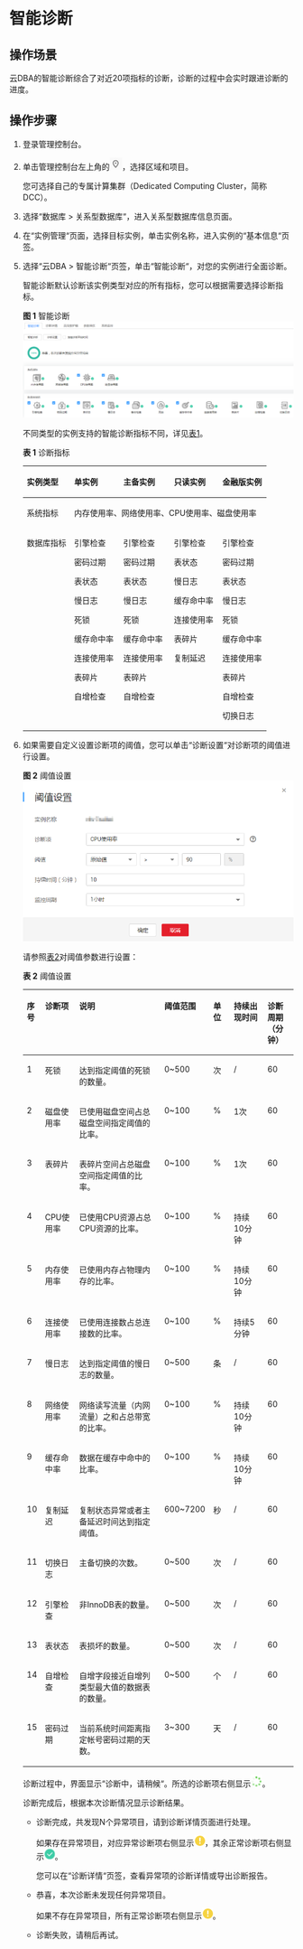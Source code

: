 # 智能诊断<a name="TOPIC_0142028595"></a>

## 操作场景<a name="section1699185441612"></a>

云DBA的智能诊断综合了对近20项指标的诊断，诊断的过程中会实时跟进诊断的进度。

## 操作步骤<a name="section962092661516"></a>

1.  登录管理控制台。
2.  单击管理控制台左上角的![](figures/region.png)，选择区域和项目。

    您可选择自己的专属计算集群（Dedicated Computing Cluster，简称DCC）。

3.  选择“数据库  \>  关系型数据库“，进入关系型数据库信息页面。
4.  在“实例管理“页面，选择目标实例，单击实例名称，进入实例的“基本信息“页签。
5.  选择“云DBA  \>  智能诊断“页签，单击“智能诊断“，对您的实例进行全面诊断。

    智能诊断默认诊断该实例类型对应的所有指标，您可以根据需要选择诊断指标。

    **图 1**  智能诊断<a name="fig1523734010526"></a>  
    ![](figures/智能诊断.png "智能诊断")

    不同类型的实例支持的智能诊断指标不同，详见[表1](#table123744065213)。

    **表 1**  诊断指标

    <a name="table123744065213"></a>
    <table><thead align="left"><tr id="row023704065218"><th class="cellrowborder" valign="top" width="19.42%" id="mcps1.2.6.1.1"><p id="p152379404529"><a name="p152379404529"></a><a name="p152379404529"></a>实例类型</p>
    </th>
    <th class="cellrowborder" valign="top" width="20.14%" id="mcps1.2.6.1.2"><p id="p1237840135212"><a name="p1237840135212"></a><a name="p1237840135212"></a>单实例</p>
    </th>
    <th class="cellrowborder" valign="top" width="20.79%" id="mcps1.2.6.1.3"><p id="p223724085219"><a name="p223724085219"></a><a name="p223724085219"></a>主备实例</p>
    </th>
    <th class="cellrowborder" valign="top" width="19.89%" id="mcps1.2.6.1.4"><p id="p112371140145211"><a name="p112371140145211"></a><a name="p112371140145211"></a>只读实例</p>
    </th>
    <th class="cellrowborder" valign="top" width="19.759999999999998%" id="mcps1.2.6.1.5"><p id="p132371640105217"><a name="p132371640105217"></a><a name="p132371640105217"></a>金融版实例</p>
    </th>
    </tr>
    </thead>
    <tbody><tr id="row623718406522"><td class="cellrowborder" valign="top" headers="mcps1.2.6.1.1 "><p id="p1223704025213"><a name="p1223704025213"></a><a name="p1223704025213"></a>系统指标</p>
    </td>
    <td class="cellrowborder" colspan="4" valign="top" headers="mcps1.2.6.1.2 mcps1.2.6.1.3 mcps1.2.6.1.4 mcps1.2.6.1.5 "><p id="p1723764018524"><a name="p1723764018524"></a><a name="p1723764018524"></a>内存使用率、网络使用率、CPU使用率、磁盘使用率</p>
    </td>
    </tr>
    <tr id="row623744015528"><td class="cellrowborder" valign="top" width="19.42%" headers="mcps1.2.6.1.1 "><p id="p2237144055214"><a name="p2237144055214"></a><a name="p2237144055214"></a>数据库指标</p>
    </td>
    <td class="cellrowborder" valign="top" width="20.14%" headers="mcps1.2.6.1.2 "><p id="p1923754075216"><a name="p1923754075216"></a><a name="p1923754075216"></a>引擎检查</p>
    <p id="p18237164045218"><a name="p18237164045218"></a><a name="p18237164045218"></a>密码过期</p>
    <p id="p9237164075218"><a name="p9237164075218"></a><a name="p9237164075218"></a>表状态</p>
    <p id="p132377404526"><a name="p132377404526"></a><a name="p132377404526"></a>慢日志</p>
    <p id="p923724010521"><a name="p923724010521"></a><a name="p923724010521"></a>死锁</p>
    <p id="p2023714403527"><a name="p2023714403527"></a><a name="p2023714403527"></a>缓存命中率</p>
    <p id="p2237124055218"><a name="p2237124055218"></a><a name="p2237124055218"></a>连接使用率</p>
    <p id="p1423794019529"><a name="p1423794019529"></a><a name="p1423794019529"></a>表碎片</p>
    <p id="p102371140195217"><a name="p102371140195217"></a><a name="p102371140195217"></a>自增检查</p>
    </td>
    <td class="cellrowborder" valign="top" width="20.79%" headers="mcps1.2.6.1.3 "><p id="p14237154075211"><a name="p14237154075211"></a><a name="p14237154075211"></a>引擎检查</p>
    <p id="p1723734010524"><a name="p1723734010524"></a><a name="p1723734010524"></a>密码过期</p>
    <p id="p1323784045214"><a name="p1323784045214"></a><a name="p1323784045214"></a>表状态</p>
    <p id="p423719408522"><a name="p423719408522"></a><a name="p423719408522"></a>慢日志</p>
    <p id="p1323713406522"><a name="p1323713406522"></a><a name="p1323713406522"></a>死锁</p>
    <p id="p18237194065212"><a name="p18237194065212"></a><a name="p18237194065212"></a>缓存命中率</p>
    <p id="p172371640205218"><a name="p172371640205218"></a><a name="p172371640205218"></a>连接使用率</p>
    <p id="p1023774085214"><a name="p1023774085214"></a><a name="p1023774085214"></a>表碎片</p>
    <p id="p3237040175216"><a name="p3237040175216"></a><a name="p3237040175216"></a>自增检查</p>
    </td>
    <td class="cellrowborder" valign="top" width="19.89%" headers="mcps1.2.6.1.4 "><p id="p1423744095220"><a name="p1423744095220"></a><a name="p1423744095220"></a>引擎检查</p>
    <p id="p2237194025213"><a name="p2237194025213"></a><a name="p2237194025213"></a>表状态</p>
    <p id="p123784065217"><a name="p123784065217"></a><a name="p123784065217"></a>慢日志</p>
    <p id="p1923754095210"><a name="p1923754095210"></a><a name="p1923754095210"></a>缓存命中率</p>
    <p id="p142372040145216"><a name="p142372040145216"></a><a name="p142372040145216"></a>连接使用率</p>
    <p id="p13237164011521"><a name="p13237164011521"></a><a name="p13237164011521"></a>表碎片</p>
    <p id="p192371740115218"><a name="p192371740115218"></a><a name="p192371740115218"></a>复制延迟</p>
    </td>
    <td class="cellrowborder" valign="top" width="19.759999999999998%" headers="mcps1.2.6.1.5 "><p id="p42372040185210"><a name="p42372040185210"></a><a name="p42372040185210"></a>引擎检查</p>

    <p id="p192379402523"><a name="p192379402523"></a><a name="p192379402523"></a>密码过期</p>
    <p id="p72378409525"><a name="p72378409525"></a><a name="p72378409525"></a>表状态</p>
    <p id="p112372040145217"><a name="p112372040145217"></a><a name="p112372040145217"></a>慢日志</p>
    <p id="p1223744095211"><a name="p1223744095211"></a><a name="p1223744095211"></a>死锁</p>
    <p id="p182371440205215"><a name="p182371440205215"></a><a name="p182371440205215"></a>缓存命中率</p>
    <p id="p1237104012529"><a name="p1237104012529"></a><a name="p1237104012529"></a>连接使用率</p>
    <p id="p12376402520"><a name="p12376402520"></a><a name="p12376402520"></a>表碎片</p>
    <p id="p6237240155218"><a name="p6237240155218"></a><a name="p6237240155218"></a>自增检查</p>
    <p id="p16237154055211"><a name="p16237154055211"></a><a name="p16237154055211"></a>切换日志</p>
    </td>
    </tr>
    </tbody>
    </table>

6.  如果需要自定义设置诊断项的阈值，您可以单击“诊断设置“对诊断项的阈值进行设置。

    **图 2**  阈值设置<a name="fig10400730185618"></a>  
    ![](figures/阈值设置.png "阈值设置")

    请参照[表2](#table1541614306561)对阈值参数进行设置：

    **表 2**  阈值设置

    <a name="table1541614306561"></a>
    <table><thead align="left"><tr id="row18400173019561"><th class="cellrowborder" valign="top" width="6.6293370662933695%" id="mcps1.2.8.1.1"><p id="p1400830115614"><a name="p1400830115614"></a><a name="p1400830115614"></a>序号</p>
    </th>
    <th class="cellrowborder" valign="top" width="13.17868213178682%" id="mcps1.2.8.1.2"><p id="p1140014304565"><a name="p1140014304565"></a><a name="p1140014304565"></a>诊断项</p>
    </th>
    <th class="cellrowborder" valign="top" width="34.17658234176582%" id="mcps1.2.8.1.3"><p id="p1636174511201"><a name="p1636174511201"></a><a name="p1636174511201"></a>说明</p>
    </th>
    <th class="cellrowborder" valign="top" width="13.408659134086593%" id="mcps1.2.8.1.4"><p id="p144008308561"><a name="p144008308561"></a><a name="p144008308561"></a>阈值范围</p>
    </th>
    <th class="cellrowborder" valign="top" width="7.889211078892111%" id="mcps1.2.8.1.5"><p id="p1140003045620"><a name="p1140003045620"></a><a name="p1140003045620"></a>单位</p>
    </th>
    <th class="cellrowborder" valign="top" width="13.268673132686734%" id="mcps1.2.8.1.6"><p id="p1340144041414"><a name="p1340144041414"></a><a name="p1340144041414"></a>持续出现时间</p>
    </th>
    <th class="cellrowborder" valign="top" width="11.448855114488552%" id="mcps1.2.8.1.7"><p id="p12202173520317"><a name="p12202173520317"></a><a name="p12202173520317"></a>诊断周期（分钟）</p>
    </th>
    </tr>
    </thead>
    <tbody>
    <tr id="row24004305561"><td class="cellrowborder" valign="top" width="6.6293370662933695%" headers="mcps1.2.8.1.1 "><p id="p11400330145611"><a name="p11400330145611"></a><a name="p11400330145611"></a>1</p>
    </td>
    <td class="cellrowborder" valign="top" width="13.17868213178682%" headers="mcps1.2.8.1.2 "><p id="p3400193013567"><a name="p3400193013567"></a><a name="p3400193013567"></a>死锁</p>
    </td>
    <td class="cellrowborder" valign="top" width="34.17658234176582%" headers="mcps1.2.8.1.3 "><p id="p8361135718409"><a name="p8361135718409"></a><a name="p8361135718409"></a>达到指定阈值的死锁的数量。</p>
    </td>
    <td class="cellrowborder" valign="top" width="13.408659134086593%" headers="mcps1.2.8.1.4 "><p id="p36841623105320"><a name="p36841623105320"></a><a name="p36841623105320"></a>0~500</p>
    </td>
    <td class="cellrowborder" valign="top" width="7.889211078892111%" headers="mcps1.2.8.1.5 "><p id="p1640011303565"><a name="p1640011303565"></a><a name="p1640011303565"></a>次</p>
    </td>
    <td class="cellrowborder" valign="top" width="13.268673132686734%" headers="mcps1.2.8.1.6 "><p id="p114018401141"><a name="p114018401141"></a><a name="p114018401141"></a>/</p>
    </td>
    <td class="cellrowborder" valign="top" width="11.448855114488552%" headers="mcps1.2.8.1.7 "><p id="p4401140181412"><a name="p4401140181412"></a><a name="p4401140181412"></a>60</p>
    </td>
    </tr>
    <tr id="row5400153035611"><td class="cellrowborder" valign="top" width="6.6293370662933695%" headers="mcps1.2.8.1.1 "><p id="p114001730175618"><a name="p114001730175618"></a><a name="p114001730175618"></a>2</p>
    </td>
    <td class="cellrowborder" valign="top" width="13.17868213178682%" headers="mcps1.2.8.1.2 "><p id="p174009304568"><a name="p174009304568"></a><a name="p174009304568"></a>磁盘使用率</p>
    </td>
    <td class="cellrowborder" valign="top" width="34.17658234176582%" headers="mcps1.2.8.1.3 "><p id="p6361657134011"><a name="p6361657134011"></a><a name="p6361657134011"></a>已使用磁盘空间占总磁盘空间指定阈值的比率。</p>
    </td>
    <td class="cellrowborder" valign="top" width="13.408659134086593%" headers="mcps1.2.8.1.4 "><p id="p0684162313537"><a name="p0684162313537"></a><a name="p0684162313537"></a>0~100</p>
    </td>
    <td class="cellrowborder" valign="top" width="7.889211078892111%" headers="mcps1.2.8.1.5 "><p id="p16400103019565"><a name="p16400103019565"></a><a name="p16400103019565"></a>%</p>
    </td>
    <td class="cellrowborder" valign="top" width="13.268673132686734%" headers="mcps1.2.8.1.6 "><p id="p44034010148"><a name="p44034010148"></a><a name="p44034010148"></a>1次</p>
    </td>
    <td class="cellrowborder" valign="top" width="11.448855114488552%" headers="mcps1.2.8.1.7 "><p id="p1840134011410"><a name="p1840134011410"></a><a name="p1840134011410"></a>60</p>
    </td>
    </tr>
    <tr id="row640013020568"><td class="cellrowborder" valign="top" width="6.6293370662933695%" headers="mcps1.2.8.1.1 "><p id="p1340093016564"><a name="p1340093016564"></a><a name="p1340093016564"></a>3</p>
    </td>
    <td class="cellrowborder" valign="top" width="13.17868213178682%" headers="mcps1.2.8.1.2 "><p id="p104001430205613"><a name="p104001430205613"></a><a name="p104001430205613"></a>表碎片</p>
    </td>
    <td class="cellrowborder" valign="top" width="34.17658234176582%" headers="mcps1.2.8.1.3 "><p id="p13361185714407"><a name="p13361185714407"></a><a name="p13361185714407"></a>表碎片空间占总磁盘空间指定阈值的比率。</p>
    </td>
    <td class="cellrowborder" valign="top" width="13.408659134086593%" headers="mcps1.2.8.1.4 "><p id="p1468411235531"><a name="p1468411235531"></a><a name="p1468411235531"></a>0~100</p>
    </td>
    <td class="cellrowborder" valign="top" width="7.889211078892111%" headers="mcps1.2.8.1.5 "><p id="p34001530105611"><a name="p34001530105611"></a><a name="p34001530105611"></a>%</p>
    </td>
    <td class="cellrowborder" valign="top" width="13.268673132686734%" headers="mcps1.2.8.1.6 "><p id="p164004016146"><a name="p164004016146"></a><a name="p164004016146"></a>1次</p>
    </td>
    <td class="cellrowborder" valign="top" width="11.448855114488552%" headers="mcps1.2.8.1.7 "><p id="p2040124013148"><a name="p2040124013148"></a><a name="p2040124013148"></a>60</p>
    </td>
    </tr>
    <tr id="row54001530115616"><td class="cellrowborder" valign="top" width="6.6293370662933695%" headers="mcps1.2.8.1.1 "><p id="p24001230195612"><a name="p24001230195612"></a><a name="p24001230195612"></a>4</p>
    </td>
    <td class="cellrowborder" valign="top" width="13.17868213178682%" headers="mcps1.2.8.1.2 "><p id="p17400330105616"><a name="p17400330105616"></a><a name="p17400330105616"></a>CPU使用率</p>
    </td>
    <td class="cellrowborder" valign="top" width="34.17658234176582%" headers="mcps1.2.8.1.3 "><p id="p536155724020"><a name="p536155724020"></a><a name="p536155724020"></a>已使用CPU资源占总CPU资源的比率。</p>
    </td>
    <td class="cellrowborder" valign="top" width="13.408659134086593%" headers="mcps1.2.8.1.4 "><p id="p11684923195316"><a name="p11684923195316"></a><a name="p11684923195316"></a>0~100</p>
    </td>
    <td class="cellrowborder" valign="top" width="7.889211078892111%" headers="mcps1.2.8.1.5 "><p id="p54001308566"><a name="p54001308566"></a><a name="p54001308566"></a>%</p>
    </td>
    <td class="cellrowborder" valign="top" width="13.268673132686734%" headers="mcps1.2.8.1.6 "><p id="p134084091419"><a name="p134084091419"></a><a name="p134084091419"></a>持续10分钟</p>
    </td>
    <td class="cellrowborder" valign="top" width="11.448855114488552%" headers="mcps1.2.8.1.7 "><p id="p164074061414"><a name="p164074061414"></a><a name="p164074061414"></a>60</p>
    </td>
    </tr>
    <tr id="row184006301566"><td class="cellrowborder" valign="top" width="6.6293370662933695%" headers="mcps1.2.8.1.1 "><p id="p2040033065618"><a name="p2040033065618"></a><a name="p2040033065618"></a>5</p>
    </td>
    <td class="cellrowborder" valign="top" width="13.17868213178682%" headers="mcps1.2.8.1.2 "><p id="p1740018306565"><a name="p1740018306565"></a><a name="p1740018306565"></a>内存使用率</p>
    </td>
    <td class="cellrowborder" valign="top" width="34.17658234176582%" headers="mcps1.2.8.1.3 "><p id="p1361125784014"><a name="p1361125784014"></a><a name="p1361125784014"></a>已使用内存占物理内存的比率。</p>
    </td>
    <td class="cellrowborder" valign="top" width="13.408659134086593%" headers="mcps1.2.8.1.4 "><p id="p96843237537"><a name="p96843237537"></a><a name="p96843237537"></a>0~100</p>
    </td>
    <td class="cellrowborder" valign="top" width="7.889211078892111%" headers="mcps1.2.8.1.5 "><p id="p194008301564"><a name="p194008301564"></a><a name="p194008301564"></a>%</p>
    </td>
    <td class="cellrowborder" valign="top" width="13.268673132686734%" headers="mcps1.2.8.1.6 "><p id="p5401440141416"><a name="p5401440141416"></a><a name="p5401440141416"></a>持续10分钟</p>
    </td>
    <td class="cellrowborder" valign="top" width="11.448855114488552%" headers="mcps1.2.8.1.7 "><p id="p124013401146"><a name="p124013401146"></a><a name="p124013401146"></a>60</p>
    </td>
    </tr>
    <tr id="row1400163016561"><td class="cellrowborder" valign="top" width="6.6293370662933695%" headers="mcps1.2.8.1.1 "><p id="p12400143065613"><a name="p12400143065613"></a><a name="p12400143065613"></a>6</p>
    </td>
    <td class="cellrowborder" valign="top" width="13.17868213178682%" headers="mcps1.2.8.1.2 "><p id="p12400173013562"><a name="p12400173013562"></a><a name="p12400173013562"></a>连接使用率</p>
    </td>
    <td class="cellrowborder" valign="top" width="34.17658234176582%" headers="mcps1.2.8.1.3 "><p id="p18361185724014"><a name="p18361185724014"></a><a name="p18361185724014"></a>已使用连接数占总连接数的比率。</p>
    </td>
    <td class="cellrowborder" valign="top" width="13.408659134086593%" headers="mcps1.2.8.1.4 "><p id="p06849237532"><a name="p06849237532"></a><a name="p06849237532"></a>0~100</p>
    </td>
    <td class="cellrowborder" valign="top" width="7.889211078892111%" headers="mcps1.2.8.1.5 "><p id="p114002303561"><a name="p114002303561"></a><a name="p114002303561"></a>%</p>
    </td>
    <td class="cellrowborder" valign="top" width="13.268673132686734%" headers="mcps1.2.8.1.6 "><p id="p2405405149"><a name="p2405405149"></a><a name="p2405405149"></a>持续5分钟</p>
    </td>
    <td class="cellrowborder" valign="top" width="11.448855114488552%" headers="mcps1.2.8.1.7 "><p id="p14402040141414"><a name="p14402040141414"></a><a name="p14402040141414"></a>60</p>
    </td>
    </tr>
    <tr id="row3400630175611"><td class="cellrowborder" valign="top" width="6.6293370662933695%" headers="mcps1.2.8.1.1 "><p id="p94006304568"><a name="p94006304568"></a><a name="p94006304568"></a>7</p>
    </td>
    <td class="cellrowborder" valign="top" width="13.17868213178682%" headers="mcps1.2.8.1.2 "><p id="p940093016569"><a name="p940093016569"></a><a name="p940093016569"></a>慢日志</p>
    </td>
    <td class="cellrowborder" valign="top" width="34.17658234176582%" headers="mcps1.2.8.1.3 "><p id="p1361175711401"><a name="p1361175711401"></a><a name="p1361175711401"></a>达到指定阈值的慢日志的数量。</p>
    </td>
    <td class="cellrowborder" valign="top" width="13.408659134086593%" headers="mcps1.2.8.1.4 "><p id="p568417231534"><a name="p568417231534"></a><a name="p568417231534"></a>0~500</p>
    </td>
    <td class="cellrowborder" valign="top" width="7.889211078892111%" headers="mcps1.2.8.1.5 "><p id="p154007309564"><a name="p154007309564"></a><a name="p154007309564"></a>条</p>
    </td>
    <td class="cellrowborder" valign="top" width="13.268673132686734%" headers="mcps1.2.8.1.6 "><p id="p24016405147"><a name="p24016405147"></a><a name="p24016405147"></a>/</p>
    </td>
    <td class="cellrowborder" valign="top" width="11.448855114488552%" headers="mcps1.2.8.1.7 "><p id="p114034051414"><a name="p114034051414"></a><a name="p114034051414"></a>60</p>
    </td>
    </tr>
    <tr id="row1400193025619"><td class="cellrowborder" valign="top" width="6.6293370662933695%" headers="mcps1.2.8.1.1 "><p id="p2400330195617"><a name="p2400330195617"></a><a name="p2400330195617"></a>8</p>
    </td>
    <td class="cellrowborder" valign="top" width="13.17868213178682%" headers="mcps1.2.8.1.2 "><p id="p17400163085614"><a name="p17400163085614"></a><a name="p17400163085614"></a>网络使用率</p>
    </td>
    <td class="cellrowborder" valign="top" width="34.17658234176582%" headers="mcps1.2.8.1.3 "><p id="p16361125724012"><a name="p16361125724012"></a><a name="p16361125724012"></a>网络读写流量（内网流量）之和占总带宽的比率。</p>
    </td>
    <td class="cellrowborder" valign="top" width="13.408659134086593%" headers="mcps1.2.8.1.4 "><p id="p12684172316539"><a name="p12684172316539"></a><a name="p12684172316539"></a>0~100</p>
    </td>
    <td class="cellrowborder" valign="top" width="7.889211078892111%" headers="mcps1.2.8.1.5 "><p id="p14400203015564"><a name="p14400203015564"></a><a name="p14400203015564"></a>%</p>
    </td>
    <td class="cellrowborder" valign="top" width="13.268673132686734%" headers="mcps1.2.8.1.6 "><p id="p540340111414"><a name="p540340111414"></a><a name="p540340111414"></a>持续10分钟</p>
    </td>
    <td class="cellrowborder" valign="top" width="11.448855114488552%" headers="mcps1.2.8.1.7 "><p id="p134084071412"><a name="p134084071412"></a><a name="p134084071412"></a>60</p>
    </td>
    </tr>
    <tr id="row2400193018562"><td class="cellrowborder" valign="top" width="6.6293370662933695%" headers="mcps1.2.8.1.1 "><p id="p10400183017561"><a name="p10400183017561"></a><a name="p10400183017561"></a>9</p>
    </td>
    <td class="cellrowborder" valign="top" width="13.17868213178682%" headers="mcps1.2.8.1.2 "><p id="p18400103014563"><a name="p18400103014563"></a><a name="p18400103014563"></a>缓存命中率</p>
    </td>
    <td class="cellrowborder" valign="top" width="34.17658234176582%" headers="mcps1.2.8.1.3 "><p id="p18361557134011"><a name="p18361557134011"></a><a name="p18361557134011"></a>数据在缓存中命中的比率。</p>
    </td>
    <td class="cellrowborder" valign="top" width="13.408659134086593%" headers="mcps1.2.8.1.4 "><p id="p068432355312"><a name="p068432355312"></a><a name="p068432355312"></a>0~100</p>
    </td>
    <td class="cellrowborder" valign="top" width="7.889211078892111%" headers="mcps1.2.8.1.5 "><p id="p16400193020560"><a name="p16400193020560"></a><a name="p16400193020560"></a>%</p>
    </td>
    <td class="cellrowborder" valign="top" width="13.268673132686734%" headers="mcps1.2.8.1.6 "><p id="p1840104011147"><a name="p1840104011147"></a><a name="p1840104011147"></a>持续10分钟</p>
    </td>
    <td class="cellrowborder" valign="top" width="11.448855114488552%" headers="mcps1.2.8.1.7 "><p id="p3402402145"><a name="p3402402145"></a><a name="p3402402145"></a>60</p>
    </td>
    </tr>
    <tr id="row17400153010567"><td class="cellrowborder" valign="top" width="6.6293370662933695%" headers="mcps1.2.8.1.1 "><p id="p940016301567"><a name="p940016301567"></a><a name="p940016301567"></a>10</p>
    </td>
    <td class="cellrowborder" valign="top" width="13.17868213178682%" headers="mcps1.2.8.1.2 "><p id="p104001430115612"><a name="p104001430115612"></a><a name="p104001430115612"></a>复制延迟</p>
    </td>
    <td class="cellrowborder" valign="top" width="34.17658234176582%" headers="mcps1.2.8.1.3 "><p id="p20361195754012"><a name="p20361195754012"></a><a name="p20361195754012"></a>复制状态异常或者主备延迟时间达到指定阈值。</p>
    </td>
    <td class="cellrowborder" valign="top" width="13.408659134086593%" headers="mcps1.2.8.1.4 "><p id="p106841823105313"><a name="p106841823105313"></a><a name="p106841823105313"></a>600~7200</p>
    </td>
    <td class="cellrowborder" valign="top" width="7.889211078892111%" headers="mcps1.2.8.1.5 "><p id="p8400133065617"><a name="p8400133065617"></a><a name="p8400133065617"></a>秒</p>
    </td>
    <td class="cellrowborder" valign="top" width="13.268673132686734%" headers="mcps1.2.8.1.6 "><p id="p20408409142"><a name="p20408409142"></a><a name="p20408409142"></a>/</p>
    </td>
    <td class="cellrowborder" valign="top" width="11.448855114488552%" headers="mcps1.2.8.1.7 "><p id="p840164010142"><a name="p840164010142"></a><a name="p840164010142"></a>60</p>
    </td>
    </tr>
    <tr id="row240023015616"><td class="cellrowborder" valign="top" width="6.6293370662933695%" headers="mcps1.2.8.1.1 "><p id="p140033095618"><a name="p140033095618"></a><a name="p140033095618"></a>11</p>
    </td>
    <td class="cellrowborder" valign="top" width="13.17868213178682%" headers="mcps1.2.8.1.2 "><p id="p13400183075611"><a name="p13400183075611"></a><a name="p13400183075611"></a>切换日志</p>
    </td>
    <td class="cellrowborder" valign="top" width="34.17658234176582%" headers="mcps1.2.8.1.3 "><p id="p19361165754014"><a name="p19361165754014"></a><a name="p19361165754014"></a>主备切换的次数。</p>
    </td>
    <td class="cellrowborder" valign="top" width="13.408659134086593%" headers="mcps1.2.8.1.4 "><p id="p126847232532"><a name="p126847232532"></a><a name="p126847232532"></a>0~500</p>
    </td>
    <td class="cellrowborder" valign="top" width="7.889211078892111%" headers="mcps1.2.8.1.5 "><p id="p840015305562"><a name="p840015305562"></a><a name="p840015305562"></a>次</p>
    </td>
    <td class="cellrowborder" valign="top" width="13.268673132686734%" headers="mcps1.2.8.1.6 "><p id="p1140540161419"><a name="p1140540161419"></a><a name="p1140540161419"></a>/</p>
    </td>
    <td class="cellrowborder" valign="top" width="11.448855114488552%" headers="mcps1.2.8.1.7 "><p id="p13405404145"><a name="p13405404145"></a><a name="p13405404145"></a>60</p>
    </td>
    </tr>
    <tr id="row2040016305564"><td class="cellrowborder" valign="top" width="6.6293370662933695%" headers="mcps1.2.8.1.1 "><p id="p3400163035615"><a name="p3400163035615"></a><a name="p3400163035615"></a>12</p>
    </td>
    <td class="cellrowborder" valign="top" width="13.17868213178682%" headers="mcps1.2.8.1.2 "><p id="p18400130195614"><a name="p18400130195614"></a><a name="p18400130195614"></a>引擎检查</p>
    </td>
    <td class="cellrowborder" valign="top" width="34.17658234176582%" headers="mcps1.2.8.1.3 "><p id="p2036185717406"><a name="p2036185717406"></a><a name="p2036185717406"></a>非InnoDB表的数量。</p>
    </td>
    <td class="cellrowborder" valign="top" width="13.408659134086593%" headers="mcps1.2.8.1.4 "><p id="p3684122325319"><a name="p3684122325319"></a><a name="p3684122325319"></a>0~500</p>
    </td>
    <td class="cellrowborder" valign="top" width="7.889211078892111%" headers="mcps1.2.8.1.5 "><p id="p840033010561"><a name="p840033010561"></a><a name="p840033010561"></a>次</p>
    </td>
    <td class="cellrowborder" valign="top" width="13.268673132686734%" headers="mcps1.2.8.1.6 "><p id="p114034014144"><a name="p114034014144"></a><a name="p114034014144"></a>/</p>
    </td>
    <td class="cellrowborder" valign="top" width="11.448855114488552%" headers="mcps1.2.8.1.7 "><p id="p94044016148"><a name="p94044016148"></a><a name="p94044016148"></a>60</p>
    </td>
    </tr>
    <tr id="row144161430175620"><td class="cellrowborder" valign="top" width="6.6293370662933695%" headers="mcps1.2.8.1.1 "><p id="p1140063013562"><a name="p1140063013562"></a><a name="p1140063013562"></a>13</p>
    </td>
    <td class="cellrowborder" valign="top" width="13.17868213178682%" headers="mcps1.2.8.1.2 "><p id="p114161030135611"><a name="p114161030135611"></a><a name="p114161030135611"></a>表状态</p>
    </td>
    <td class="cellrowborder" valign="top" width="34.17658234176582%" headers="mcps1.2.8.1.3 "><p id="p153611057154018"><a name="p153611057154018"></a><a name="p153611057154018"></a>表损坏的数量。</p>
    </td>
    <td class="cellrowborder" valign="top" width="13.408659134086593%" headers="mcps1.2.8.1.4 "><p id="p1568413232530"><a name="p1568413232530"></a><a name="p1568413232530"></a>0~500</p>
    </td>
    <td class="cellrowborder" valign="top" width="7.889211078892111%" headers="mcps1.2.8.1.5 "><p id="p3416630155616"><a name="p3416630155616"></a><a name="p3416630155616"></a>次</p>
    </td>
    <td class="cellrowborder" valign="top" width="13.268673132686734%" headers="mcps1.2.8.1.6 "><p id="p1040114091412"><a name="p1040114091412"></a><a name="p1040114091412"></a>/</p>
    </td>
    <td class="cellrowborder" valign="top" width="11.448855114488552%" headers="mcps1.2.8.1.7 "><p id="p134024091413"><a name="p134024091413"></a><a name="p134024091413"></a>60</p>
    </td>
    </tr>
    <tr id="row1241673015563"><td class="cellrowborder" valign="top" width="6.6293370662933695%" headers="mcps1.2.8.1.1 "><p id="p841615306561"><a name="p841615306561"></a><a name="p841615306561"></a>14</p>
    </td>
    <td class="cellrowborder" valign="top" width="13.17868213178682%" headers="mcps1.2.8.1.2 "><p id="p10416173035616"><a name="p10416173035616"></a><a name="p10416173035616"></a>自增检查</p>
    </td>
    <td class="cellrowborder" valign="top" width="34.17658234176582%" headers="mcps1.2.8.1.3 "><p id="p13619575405"><a name="p13619575405"></a><a name="p13619575405"></a>自增字段接近自增列类型最大值的数据表的数量。</p>
    </td>
    <td class="cellrowborder" valign="top" width="13.408659134086593%" headers="mcps1.2.8.1.4 "><p id="p8684523135316"><a name="p8684523135316"></a><a name="p8684523135316"></a>0~500</p>
    </td>
    <td class="cellrowborder" valign="top" width="7.889211078892111%" headers="mcps1.2.8.1.5 "><p id="p1741683010564"><a name="p1741683010564"></a><a name="p1741683010564"></a>个</p>
    </td>
    <td class="cellrowborder" valign="top" width="13.268673132686734%" headers="mcps1.2.8.1.6 "><p id="p340194041415"><a name="p340194041415"></a><a name="p340194041415"></a>/</p>
    </td>
    <td class="cellrowborder" valign="top" width="11.448855114488552%" headers="mcps1.2.8.1.7 "><p id="p194018402148"><a name="p194018402148"></a><a name="p194018402148"></a>60</p>
    </td>
    </tr>
    <tr id="row94161830165619"><td class="cellrowborder" valign="top" width="6.6293370662933695%" headers="mcps1.2.8.1.1 "><p id="p1741623014561"><a name="p1741623014561"></a><a name="p1741623014561"></a>15</p>
    </td>
    <td class="cellrowborder" valign="top" width="13.17868213178682%" headers="mcps1.2.8.1.2 "><p id="p941623019565"><a name="p941623019565"></a><a name="p941623019565"></a>密码过期</p>
    </td>
    <td class="cellrowborder" valign="top" width="34.17658234176582%" headers="mcps1.2.8.1.3 "><p id="p3361195794010"><a name="p3361195794010"></a><a name="p3361195794010"></a>当前系统时间距离指定帐号密码过期的天数。</p>
    </td>
    <td class="cellrowborder" valign="top" width="13.408659134086593%" headers="mcps1.2.8.1.4 "><p id="p168472312537"><a name="p168472312537"></a><a name="p168472312537"></a>3~300</p>
    </td>
    <td class="cellrowborder" valign="top" width="7.889211078892111%" headers="mcps1.2.8.1.5 "><p id="p641613306561"><a name="p641613306561"></a><a name="p641613306561"></a>天</p>
    </td>
    <td class="cellrowborder" valign="top" width="13.268673132686734%" headers="mcps1.2.8.1.6 "><p id="p940340121414"><a name="p940340121414"></a><a name="p940340121414"></a>/</p>
    </td>
    <td class="cellrowborder" valign="top" width="11.448855114488552%" headers="mcps1.2.8.1.7 "><p id="p1401240121416"><a name="p1401240121416"></a><a name="p1401240121416"></a>60</p>
    </td>
    </tr>
    </tbody>
    </table>

    诊断过程中，界面显示“诊断中，请稍候“。所选的诊断项右侧显示![](figures/wait.png)。

    诊断完成后，根据本次诊断情况显示诊断结果。

    -   诊断完成，共发现N个异常项目，请到诊断详情页面进行处理。

        如果存在异常项目，对应异常诊断项右侧显示![](figures/alarm.png)，其余正常诊断项右侧显示![](figures/successfully.png)。

        您可以在“诊断详情“页签，查看异常项的诊断详情或导出诊断报告。

    -   恭喜，本次诊断未发现任何异常项目。

        如果不存在异常项目，所有正常诊断项右侧显示![](figures/alarm.png)。

    -   诊断失败，请稍后再试。


